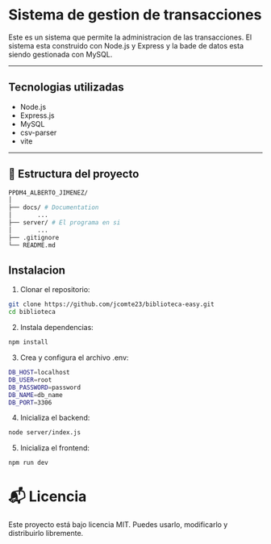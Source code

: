 # Sistema de gestion de transacciones

Este es un sistema que permite la administracion de las transacciones. El sistema esta construido con Node.js y Express y la bade de datos esta siendo gestionada con MySQL.

---

## Tecnologias utilizadas

- Node.js
- Express.js
- MySQL
- csv-parser
- vite

---

## 📁 Estructura del proyecto
```bash
PPDM4_ALBERTO_JIMENEZ/
│
├── docs/ # Documentation
│       ...
├── server/ # El programa en si
│       ...
├── .gitignore
└── README.md
```

## Instalacion

1. Clonar el repositorio:

```bash
git clone https://github.com/jcomte23/biblioteca-easy.git
cd biblioteca
```
2. Instala dependencias:

```bash
npm install
```

3. Crea y configura el archivo .env:

```bash
DB_HOST=localhost
DB_USER=root
DB_PASSWORD=password
DB_NAME=db_name
DB_PORT=3306
```

4. Inicializa el backend:
```bash
node server/index.js
```

5. Inicializa el frontend:
```bash
npm run dev
```

# 📬 Licencia
Este proyecto está bajo licencia MIT. Puedes usarlo, modificarlo y distribuirlo libremente.